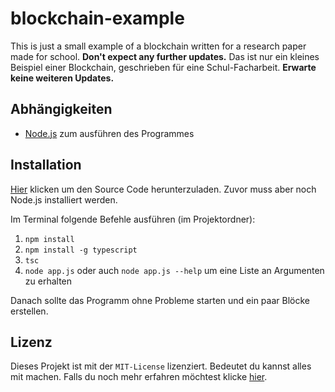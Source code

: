 # blockchain-example
This is just a small example of a blockchain written for a research paper made for school. **Don't expect any further updates.**
Das ist nur ein kleines Beispiel einer Blockchain, geschrieben für eine Schul-Facharbeit. **Erwarte keine weiteren Updates.**

## Abhängigkeiten
* [Node.js](https://nodejs.org/en/) zum ausführen des Programmes

## Installation
[Hier](https://github.com/mondei1/blockchain-example/archive/master.zip) klicken um den Source Code herunterzuladen. Zuvor muss aber noch Node.js installiert werden.

Im Terminal folgende Befehle ausführen (im Projektordner): 
1. `npm install`
2. `npm install -g typescript`
2. `tsc`
4. `node app.js` oder auch `node app.js --help` um eine Liste an Argumenten zu erhalten

Danach sollte das Programm ohne Probleme starten und ein paar Blöcke erstellen.

## Lizenz
Dieses Projekt ist mit der `MIT-License` lizenziert. Bedeutet du kannst alles mit machen. Falls du noch mehr
erfahren möchtest klicke [hier](https://choosealicense.com/licenses/mit/).
